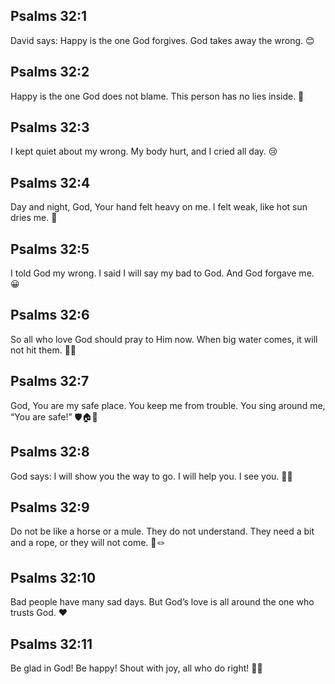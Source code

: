 ## Psalms 32:1
David says: Happy is the one God forgives. God takes away the wrong. 😊
## Psalms 32:2
Happy is the one God does not blame. This person has no lies inside. 🙂
## Psalms 32:3
I kept quiet about my wrong. My body hurt, and I cried all day. 😢
## Psalms 32:4
Day and night, God, Your hand felt heavy on me. I felt weak, like hot sun dries me. 🥵
## Psalms 32:5
I told God my wrong. I said I will say my bad to God. And God forgave me. 😀
## Psalms 32:6
So all who love God should pray to Him now. When big water comes, it will not hit them. 🌊🙏
## Psalms 32:7
God, You are my safe place. You keep me from trouble. You sing around me, “You are safe!” 🛡️🏠🎵
## Psalms 32:8
God says: I will show you the way to go. I will help you. I see you. 👀🧭
## Psalms 32:9
Do not be like a horse or a mule. They do not understand. They need a bit and a rope, or they will not come. 🐴🪢
## Psalms 32:10
Bad people have many sad days. But God’s love is all around the one who trusts God. ❤️
## Psalms 32:11
Be glad in God! Be happy! Shout with joy, all who do right! 🎉🙌
